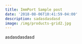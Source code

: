 ```yaml
---
title: ImmPort Sample post
date: '2018-08-06T10:41:59-04:00'
description: sadasdasdasd
image: /img/products-grid2.jpg
---
```

asdasdasdasd
